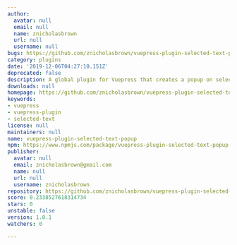 ```yaml
---
author:
  avatar: null
  email: null
  name: znicholasbrown
  url: null
  username: null
bugs: https://github.com/znicholasbrown/vuepress-plugin-selected-text-popup/issues
category: plugins
date: '2019-12-06T04:27:10.151Z'
deprecated: false
description: A global plugin for Vuepress that creates a popup on selecting text!
downloads: null
homepage: https://github.com/znicholasbrown/vuepress-plugin-selected-text-popup#readme
keywords:
- vuepress
- vuepress-plugin
- selected-text
license: null
maintainers: null
name: vuepress-plugin-selected-text-popup
npm: https://www.npmjs.com/package/vuepress-plugin-selected-text-popup
publisher:
  avatar: null
  email: znicholasbrown@gmail.com
  name: null
  url: null
  username: znicholasbrown
repository: https://github.com/znicholasbrown/vuepress-plugin-selected-text-popup
score: 0.2338527618314734
stars: 0
unstable: false
version: 1.0.1
watchers: 0

---
```


